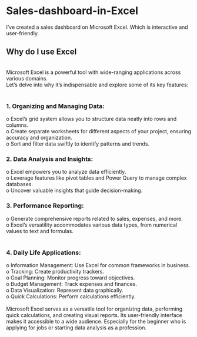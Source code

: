 <h1>Sales-dashboard-in-Excel</h1>

I’ve created a sales dashboard on Microsoft Excel. Which is interactive and user-friendly.

<h2>Why do I use Excel</h2>
<br>
Microsoft Excel is a powerful tool with wide-ranging applications across various domains. 
<br>
Let’s delve into why it’s indispensable and explore some of its key features:
<br>
<br>
<h3>1.	Organizing and Managing Data:</h3>
o	Excel’s grid system allows you to structure data neatly into rows and columns. <br>
o	Create separate worksheets for different aspects of your project, ensuring accuracy and organization. <br>
o	Sort and filter data swiftly to identify patterns and trends.
<br>
<h3>2.	Data Analysis and Insights:</h3>
o	Excel empowers you to analyze data efficiently. <br>
o	Leverage features like pivot tables and Power Query to manage complex databases. <br>
o	Uncover valuable insights that guide decision-making.
<br>
<h3>3.	Performance Reporting:</h3>
o	Generate comprehensive reports related to sales, expenses, and more. <br>
o	Excel’s versatility accommodates various data types, from numerical values to text and formulas. <br>
<br>
<h3>4.	Daily Life Applications:</h3>
o	Information Management: Use Excel for common frameworks in business. <br>
o	Tracking: Create productivity trackers. <br>
o	Goal Planning: Monitor progress toward objectives. <br>
o	Budget Management: Track expenses and finances. <br>
o	Data Visualization: Represent data graphically. <br>
o	Quick Calculations: Perform calculations efficiently.
<br>
<br>
Microsoft Excel serves as a versatile tool for organizing data, performing quick calculations, and creating visual reports. Its user-friendly interface makes it accessible to a wide audience. Especially for the beginner who is applying for jobs or starting data analysis as a profession.
